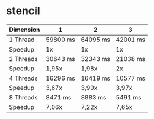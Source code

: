 # stencil
| Dimension | 1 | 2 | 3 |
|---|---|---|---|
| 1 Thread | 59800 ms | 64095 ms | 42001 ms | 2616 ms |
| Speedup | 1x | 1x | 1x |
| 2 Threads | 30643 ms | 32343 ms | 21038 ms | 32327 ms |
| Speedup | 1,95x | 1,98x | 2x |
| 4 Threads | 16296 ms | 16419 ms | 10577 ms | 432170 ms |
| Speedup | 3,67x | 3,90x | 3,97x |
| 8 Threads | 8471 ms | 8883 ms | 5491 ms | 432170 ms |
| Speedup | 7,06x | 7,22x | 7,65x |